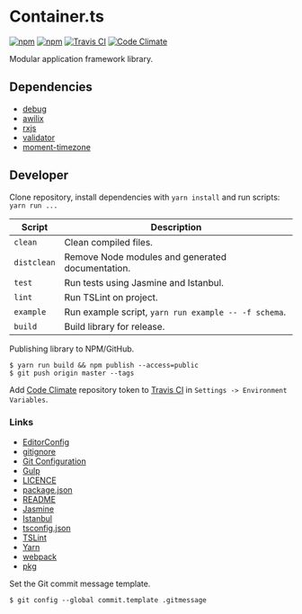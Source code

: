 # Container.ts

[![npm](https://img.shields.io/npm/v/container.ts.svg?style=flat-square)](https://www.npmjs.com/package/container.ts)
[![npm](https://img.shields.io/npm/l/container.ts.svg?style=flat-square)](https://github.com/mojzunet/container.ts/blob/master/LICENCE)
[![Travis CI](https://img.shields.io/travis/mojzunet/container.ts.svg?style=flat-square)](https://travis-ci.org/mojzunet/container.ts)
[![Code Climate](https://img.shields.io/codeclimate/coverage/github/mojzunet/container.ts.svg?style=flat-square)](https://codeclimate.com/github/mojzunet/container.ts)

Modular application framework library.

## Dependencies

-   [debug](https://www.npmjs.com/package/debug)
-   [awilix](https://www.npmjs.com/package/awilix)
-   [rxjs](https://www.npmjs.com/package/rxjs)
-   [validator](https://www.npmjs.com/package/validator)
-   [moment-timezone](https://www.npmjs.com/package/moment-timezone)

## Developer

Clone repository, install dependencies with `yarn install` and run scripts: `yarn run ...`

| Script      | Description                                           |
| ----------- | ----------------------------------------------------- |
| `clean`     | Clean compiled files.                                 |
| `distclean` | Remove Node modules and generated documentation.      |
| `test`      | Run tests using Jasmine and Istanbul.                 |
| `lint`      | Run TSLint on project.                                |
| `example`   | Run example script, `yarn run example -- -f schema`.  |
| `build`     | Build library for release.                            |

Publishing library to NPM/GitHub.

```Shell
$ yarn run build && npm publish --access=public
$ git push origin master --tags
```

Add [Code Climate](https://codeclimate.com/) repository token to [Travis CI](https://travis-ci.org/) in `Settings -> Environment Variables`.

### Links

-   [EditorConfig](http://editorconfig.org)
-   [gitignore](https://git-scm.com/docs/gitignore)
-   [Git Configuration](https://git-scm.com/book/en/v2/Customizing-Git-Git-Configuration)
-   [Gulp](http://gulpjs.com/)
-   [LICENCE](https://help.github.com/articles/licensing-a-repository/)
-   [package.json](https://docs.npmjs.com/files/package.json)
-   [README](https://help.github.com/articles/about-readmes/)
-   [Jasmine](https://jasmine.github.io/)
-   [Istanbul](http://gotwarlost.github.io/istanbul/)
-   [tsconfig.json](https://www.typescriptlang.org/docs/handbook/tsconfig-json.html)
-   [TSLint](https://palantir.github.io/tslint/)
-   [Yarn](https://yarnpkg.com/en/docs/cli/)
-   [webpack](https://webpack.js.org/configuration/)
-   [pkg](https://github.com/zeit/pkg)

Set the Git commit message template.

```Shell
$ git config --global commit.template .gitmessage
```
